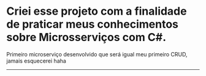 # Criei esse projeto com a finalidade de praticar meus conhecimentos sobre Microsserviços com C#.

Primeiro microserviço desenvolvido que será igual meu primeiro CRUD, jamais esquecerei haha

<hr/> 
